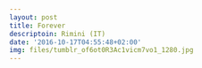 ```yaml
---
layout: post
title: Forever
descriptoin: Rimini (IT)
date: '2016-10-17T04:55:48+02:00'
img: files/tumblr_of6ot0R3Ac1vicm7vo1_1280.jpg
---
```

